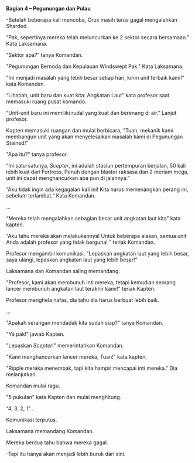 **Bagian 4 – Pegunungan dan Pulau**

-Setelah beberapa kali mencoba, Crux masih terus gagal mengalahkan Sharded.

“Pak, sepertinya mereka telah meluncurkan ke 2 sektor secara bersamaan.” Kata Laksamana.

“Sektor apa?” tanya Komandan.

"Pegunungan Bernoda dan Kepulauan Windswept Pak." Kata Laksamana.

"Ini menjadi masalah yang lebih besar setiap hari, kirim unit terbaik kami!" kata Komandan.

“Lihatlah, unit baru dan kuat kita: Angkatan Laut” kata profesor saat memasuki ruang pusat komando.

“Unit-unit baru ini memiliki rudal yang kuat dan berenang di air.” Lanjut profesor.

Kapten memasuki ruangan dan mulai berbicara, "Tuan, mekanik kami membangun unit yang akan menyelesaikan masalah kami di Pegunungan Stained!"

"Apa itu?" tanya profesor.

“Ini satu-satunya, *Scepter*, ini adalah stasiun pertempuran berjalan, 50 kali lebih kuat dari Fortress. Penuh dengan blaster raksasa dan 2 meriam mega, unit ini dapat menghancurkan apa pun di jalannya.”

“Aku tidak ingin ada kegagalan kali ini! Kita harus memenangkan perang ini, sebelum terlambat.” Kata Komandan.

…

“Mereka telah mengalahkan sebagian besar unit angkatan laut kita” kata kapten.

“Aku tahu mereka akan melakukannya! Untuk beberapa alasan, semua unit Anda adalah profesor yang tidak berguna! ” teriak Komandan.

Profesor mengambil komunikasi, "Lepaskan angkatan laut yang lebih besar, saya ulangi, lepaskan angkatan laut yang lebih besar!"

Laksamana dan Komandan saling memandang.

"Profesor, kami akan membunuh inti mereka, tetapi kemudian seorang lancer membunuh angkatan laut terakhir kami!" teriak Kapten.

Profesor menghela nafas, dia tahu dia harus berbuat lebih baik.

…

"Apakah serangan mendadak kita sudah siap?" tanya Komandan.

"Ya pak!" jawab Kapten.

"Lepaskan *Scepter*!" memerintahkan Komandan.

"Kami menghancurkan lancer mereka, Tuan!" kata kapten.

"Ripple mereka menembak, tapi kita hampir mencapai inti mereka." Dia melanjutkan.

Komandan mulai ragu.

"5 pukulan" kata Kapten dan mulai menghitung.

“4, 3, 2, 1”…

Komunikasi terputus.

Laksamana memandang Komandan.

Mereka berdua tahu bahwa mereka gagal.

-Tapi itu hanya akan menjadi lebih buruk dari sini.
